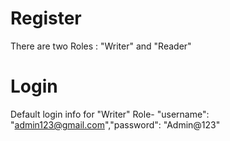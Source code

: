 # Register 
There are two Roles : "Writer" and "Reader"
# Login 
Default login info for "Writer" Role- "username": "admin123@gmail.com","password": "Admin@123"
